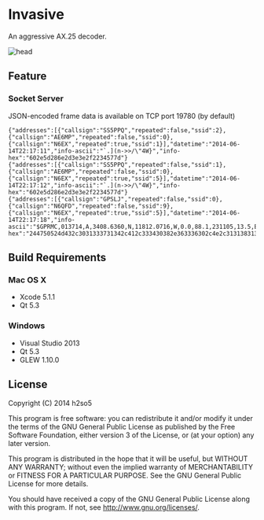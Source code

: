 Invasive
==========

An aggressive AX.25 decoder.

![head](http://h2so5.net/wp-content/uploads/2014/06/invasive_scr.png)

## Feature

### Socket Server

JSON-encoded frame data is available on TCP port 19780 (by default)
```
{"addresses":[{"callsign":"SS5PPQ","repeated":false,"ssid":2},{"callsign":"AE6MP","repeated":false,"ssid":0},{"callsign":"N6EX","repeated":true,"ssid":1}],"datetime":"2014-06-14T22:17:11","info-ascii":"`.](n->>/\"4W}","info-hex":"602e5d286e2d3e3e2f2234577d"}
{"addresses":[{"callsign":"SS5PPQ","repeated":false,"ssid":1},{"callsign":"AE6MP","repeated":false,"ssid":0},{"callsign":"N6EX","repeated":true,"ssid":5}],"datetime":"2014-06-14T22:17:12","info-ascii":"`.](n->>/\"4W}","info-hex":"602e5d286e2d3e3e2f2234577d"}
{"addresses":[{"callsign":"GPSLJ","repeated":false,"ssid":0},{"callsign":"N6QFD","repeated":false,"ssid":9},{"callsign":"N6EX","repeated":true,"ssid":5}],"datetime":"2014-06-14T22:17:18","info-ascii":"$GPRMC,013714,A,3408.6360,N,11812.0716,W,0.0,88.1,231105,13.5,E,D*09..","info-hex":"244750524d432c3031333731342c412c333430382e363336302c4e2c31313831322e303731362c572c302e302c38382e312c3233313130352c31332e352c452c442a30390d0a"}
```

## Build Requirements

### Mac OS X

* Xcode 5.1.1
* Qt 5.3

### Windows

* Visual Studio 2013
* Qt 5.3
* GLEW 1.10.0

## License

Copyright (C) 2014  h2so5

This program is free software: you can redistribute it and/or modify
it under the terms of the GNU General Public License as published by
the Free Software Foundation, either version 3 of the License, or
(at your option) any later version.

This program is distributed in the hope that it will be useful,
but WITHOUT ANY WARRANTY; without even the implied warranty of
MERCHANTABILITY or FITNESS FOR A PARTICULAR PURPOSE.  See the
GNU General Public License for more details.

You should have received a copy of the GNU General Public License
along with this program.  If not, see <http://www.gnu.org/licenses/>.
